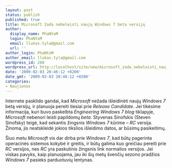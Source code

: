 ```yaml
---
layout: post
status: publish
published: true
title: Microsoft žada nebeleisti naujų Windows 7 beta versijų
author:
  display_name: PhaNtoM
  login: PhaNtoM
  email: llukas.tyla@gmail.com
  url: ''
author_login: PhaNtoM
author_email: llukas.tyla@gmail.com
wordpress_id: 260
wordpress_url: http://localhost/site/new/microsoft_zada_nebeleisti_nauju_windows_7_beta_versiju/
date: '2009-02-03 20:46:12 +0200'
date_gmt: '2009-02-03 20:46:12 +0200'
categories:
- Naujienos
---
```

<p>Internete pasklido gandai, kad <i>Microsoft</i> nežada išleidinėti naujų <i>Windows 7</i> betą versijų, ir planuoja pereiti tiesiai prie <i>Release Candidate</i>. Jei tikėsime informacija, kuri buvo paskelbta <i>Engineering Windows 7 blog</i> tiklapyje, <i>Microsoft</i> nebenori leisti papildomų <i>beta</i>. Styvenas Sinofskis (Steven Sinofsky) teigė, kad sekantis žingsnis <i>Windows 7</i> kūrime – <i>RC</i> versija. Žinoma, jis neatskleidė jokios tikslios išleidimo datos, ar būsimų pasikeitimų.</p>
<p>Šiuo metu <i>Microsoft</i> vis dar dirba prie <i>Windows 7</i>, kad būtų pagerinta operacinės sistemos kokybė ir greitis, ir būtų galima kuo greičiau pereiti prie <i>RC</i> versijos, nes <i>RC</i> yra paskutinis žingsnis link normalios versijos. Jei viskas pavyks, kaip planuojama, jau iki šių metų švenčių sezono pradžios <i>Windows 7</i> pasieks parduotuvių lentynas.</p>
